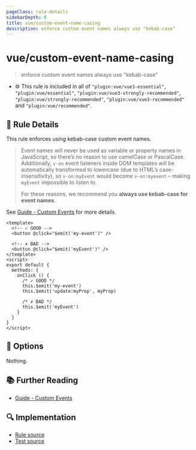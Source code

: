 ```yaml
---
pageClass: rule-details
sidebarDepth: 0
title: vue/custom-event-name-casing
description: enforce custom event names always use "kebab-case"
---
```

# vue/custom-event-name-casing
> enforce custom event names always use "kebab-case"

- :gear: This rule is included in all of `"plugin:vue/vue3-essential"`, `"plugin:vue/essential"`, `"plugin:vue/vue3-strongly-recommended"`, `"plugin:vue/strongly-recommended"`, `"plugin:vue/vue3-recommended"` and `"plugin:vue/recommended"`.

## :book: Rule Details

This rule enforces using kebab-case custom event names.

> Event names will never be used as variable or property names in JavaScript, so there’s no reason to use camelCase or PascalCase. Additionally, `v-on` event listeners inside DOM templates will be automatically transformed to lowercase (due to HTML’s case-insensitivity), so `v-on:myEvent` would become `v-on:myevent` – making `myEvent` impossible to listen to.
>
> For these reasons, we recommend you **always use kebab-case for event names**.

See [Guide - Custom Events] for more details.

<eslint-code-block :rules="{'vue/custom-event-name-casing': ['error']}">

```vue
<template>
  <!-- ✓ GOOD -->
  <button @click="$emit('my-event')" />

  <!-- ✗ BAD -->
  <button @click="$emit('myEvent')" />
</template>
<script>
export default {
  methods: {
    onClick () {
      /* ✓ GOOD */
      this.$emit('my-event')
      this.$emit('update:myProp', myProp)

      /* ✗ BAD */
      this.$emit('myEvent')
    }
  }
}
</script>
```

</eslint-code-block>

## :wrench: Options

Nothing.

## :books: Further Reading

- [Guide - Custom Events]

[Guide - Custom Events]: https://v3.vuejs.org/guide/component-custom-events.html
[Guide (for v2) - Custom Events]: https://vuejs.org/v2/guide/components-custom-events.html

## :mag: Implementation

- [Rule source](https://github.com/vuejs/eslint-plugin-vue/blob/master/lib/rules/custom-event-name-casing.js)
- [Test source](https://github.com/vuejs/eslint-plugin-vue/blob/master/tests/lib/rules/custom-event-name-casing.js)
